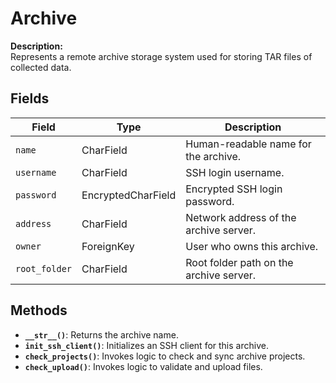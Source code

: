 
# Archive

**Description:**  
Represents a remote archive storage system used for storing TAR files of collected data.

## Fields

| Field         | Type               | Description                                                  |
|---------------|--------------------|--------------------------------------------------------------|
| `name`        | CharField          | Human-readable name for the archive.                         |
| `username`    | CharField          | SSH login username.                                          |
| `password`    | EncryptedCharField | Encrypted SSH login password.                                |
| `address`     | CharField          | Network address of the archive server.                       |
| `owner`       | ForeignKey         | User who owns this archive.                                  |
| `root_folder` | CharField          | Root folder path on the archive server.                      |

## Methods

- **`__str__()`**: Returns the archive name.
- **`init_ssh_client()`**: Initializes an SSH client for this archive.
- **`check_projects()`**: Invokes logic to check and sync archive projects.
- **`check_upload()`**: Invokes logic to validate and upload files.
